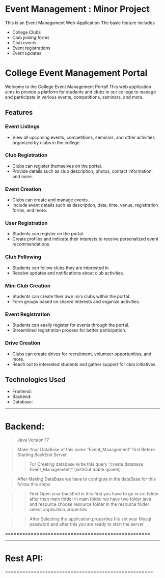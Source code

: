 # Event Management : Minor Project
This is an Event Managament Web-Application
The basic feature includes
  - College Clubs
  - Club joining forms
  - Club events
  - Event registrations
  - Event updates

# College Event Management Portal

Welcome to the College Event Management Portal! This web application aims to provide a platform for students and clubs in our college to manage and participate in various events, competitions, seminars, and more.

## Features

### Event Listings
- View all upcoming events, competitions, seminars, and other activities organized by clubs in the college.

### Club Registration
- Clubs can register themselves on the portal.
- Provide details such as club description, photos, contact information, and more.

### Event Creation
- Clubs can create and manage events.
- Include event details such as description, date, time, venue, registration forms, and more.

### User Registration
- Students can register on the portal.
- Create profiles and indicate their interests to receive personalized event recommendations.

### Club Following
- Students can follow clubs they are interested in.
- Receive updates and notifications about club activities.

### Mini Club Creation
- Students can create their own mini clubs within the portal.
- Form groups based on shared interests and organize activities.

### Event Registration
- Students can easily register for events through the portal.
- Streamlined registration process for better participation.

### Drive Creation
- Clubs can create drives for recruitment, volunteer opportunities, and more.
- Reach out to interested students and gather support for club initiatives.

## Technologies Used
- Frontend: 
- Backend: 
- Database:



****************************************************
# Backend:

  > Java Version 17

  > Make Your DataBase of this name  "Event_Management" first Before Starting BackEnd   Server
  >> For Creating database write this query "create database Event_Management;" (withOut doble quoets)

  > After Making DataBase we have to configure in the dataBase for this follow this steps:

  >> First Open your backEnd in this first you have to go in  src folder after than main folder in main folder we have two folder java and resource choose resource folder in the resource folder select application.properties
  
  >> After Selecting the application.properties file set your Mysql password and after this you are ready to start the server

===================================================

****************************************************
# Rest API:


====================================================


